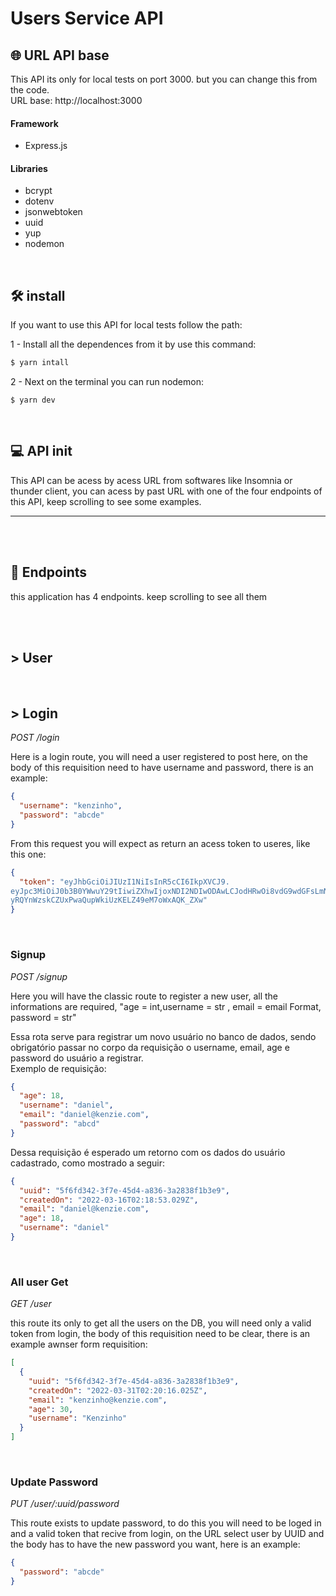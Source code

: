 # <b> Users Service API </b>

## <b> 🌐 URL API base</b>

This API its only for local tests on port 3000. but you can change this from the code.<br>
URL base: http://localhost:3000

#### Framework

- Express.js

#### Libraries

- bcrypt <br>
- dotenv <br>
- jsonwebtoken <br>
- uuid <br>
- yup <br>
- nodemon

<br>

## 🛠 install

<p>If you want to use this API for local tests follow the path:</p>

1 - Install all the dependences from it by use this command:

```sh
$ yarn intall
```

2 - Next on the terminal you can run nodemon:

```
$ yarn dev
```

<br>

## <b> 💻 API init </b>

This API can be acess by acess URL from softwares like Insomnia or thunder client, you can acess by past URL with one of the four endpoints of this API, keep scrolling to see some examples.
<br>
<hr>
<br>

<br>

## <b> 🚦 Endpoints </b>

this application has 4 endpoints. keep scrolling to see all them

<br>

<br>

## <b> > User </b>

<br>

## <b> > Login </b>

<i> POST /login </i>

Here is a login route, you will need a user registered to post here, on the body of this requisition need to have username and password, there is an example:


```json
{
  "username": "kenzinho",
  "password": "abcde"
}
```

From this request you will expect as return an acess token to useres, like this one:

```json
{
  "token": "eyJhbGciOiJIUzI1NiIsInR5cCI6IkpXVCJ9.
eyJpc3MiOiJ0b3B0YWwuY29tIiwiZXhwIjoxNDI2NDIwODAwLCJodHRwOi8vdG9wdGFsLmNvbS9qd3RfY2xhaW1zL2lzX2FkbWluIjp0cnVlLCJjb21wYW55IjoiVG9wdGFsIiwiYXdlc29tZSI6dHJ1ZX0.
yRQYnWzskCZUxPwaQupWkiUzKELZ49eM7oWxAQK_ZXw"
}
```

<br>

### <b> Signup </b>

<i> POST /signup </i>


Here you will have the classic route to register a new user, all the informations are required, "age = int,username = str , email = email Format, password = str"

Essa rota serve para registrar um novo usuário no banco de dados, sendo obrigatório passar no corpo da requisição o username, email, age e password do usuário a registrar. <br>
Exemplo de requisição:

```json
{
  "age": 18,
  "username": "daniel",
  "email": "daniel@kenzie.com",
  "password": "abcd"
}
```

Dessa requisição é esperado um retorno com os dados do usuário cadastrado, como mostrado a seguir:

```json
{
  "uuid": "5f6fd342-3f7e-45d4-a836-3a2838f1b3e9",
  "createdOn": "2022-03-16T02:18:53.029Z",
  "email": "daniel@kenzie.com",
  "age": 18,
  "username": "daniel"
}
```

<br>

### <b> All user Get </b>

<i> GET /user </i>

this route its only to get all the users on the DB, you will need only a valid token from login, the body of this requisition need to be clear, there is an example awnser form requisition:

```json
[
  {
    "uuid": "5f6fd342-3f7e-45d4-a836-3a2838f1b3e9",
    "createdOn": "2022-03-31T02:20:16.025Z",
    "email": "kenzinho@kenzie.com",
    "age": 30,
    "username": "Kenzinho"
  }
]
```

<br>

### <b> Update Password </b>

<i> PUT /user/:uuid/password </i>

This route exists to update password, to do this you will need to be loged in and a valid token that recive from login, on the URL select user by UUID and the body has to have the new password you want, here is an example:

```json
{
  "password": "abcde"
}
```